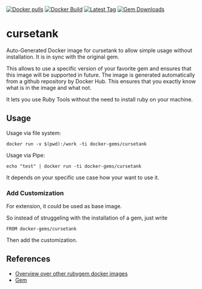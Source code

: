 [![Docker pulls](https://img.shields.io/docker/pulls/rubygem/cursetank.svg)](https://hub.docker.com/r/rubygem/cursetank/)
[![Docker Build](https://img.shields.io/docker/automated/rubygem/cursetank.svg)](https://hub.docker.com/r/rubygem/cursetank/)
[![Latest Tag](https://img.shields.io/github/tag/docker-rubygem/cursetank.svg)](https://hub.docker.com/r/rubygem/cursetank/)
[![Gem Downloads](https://img.shields.io/gem/dt/cursetank.svg)](https://rubygems.org/gems/cursetank/)
# cursetank

Auto-Generated Docker image for cursetank to allow simple usage without installation.
It is in sync with the original gem.

This allows to use a specific version of your favorite gem and ensures that this image will be supported in future.
The image is generated automatically from a github repository by Docker Hub.
This ensures that you exactly know what is in the image and what not.

It lets you use Ruby Tools without the need to install ruby on your machine.

## Usage

Usage via file system:

`docker run -v $(pwd):/work -ti docker-gems/cursetank`

Usage via Pipe:

`echo "test" | docker run -ti docker-gems/cursetank`

It depends on your specific use case how your want to use it.

### Add Customization

For extension, it could be used as base image.

So instead of struggeling with the installation of a gem, just write

`FROM docker-gems/cursetank`

Then add the customization.

## References

 - [Overview over other rubygem docker images](https://github.com/thinkbot/docker-rubygem)
 - [Gem](https://rubygems.org/gems/cursetank/)
